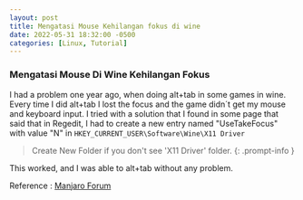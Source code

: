 ```yaml
---
layout: post
title: Mengatasi Mouse Kehilangan fokus di wine
date: 2022-05-31 18:32:00 -0500
categories: [Linux, Tutorial]
---
```


### Mengatasi Mouse Di Wine Kehilangan Fokus
I had a problem one year ago, when doing alt+tab in some games in wine. Every time I did alt+tab I lost the focus and the game didn´t get my mouse and keyboard input. I tried with a solution that I found in some page that said that in Regedit, I had to create a new entry named "UseTakeFocus" with value "N" in `HKEY_CURRENT_USER\Software\Wine\X11 Driver`

> Create New Folder if you don't see 'X11 Driver' folder.
{: .prompt-info }

This worked, and I was able to alt+tab without any problem.

Reference : [Manjaro Forum](https://archived.forum.manjaro.org/t/lose-focus-of-window-in-wine/127097) 
